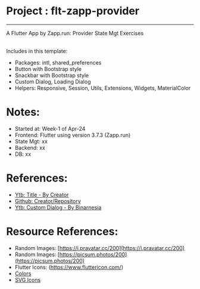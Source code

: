 # Project : flt-zapp-provider
***************************************************************
A Flutter App by Zapp.run: Provider State Mgt Exercises <br><br>

Includes in this template:
- Packages: intl, shared_preferences
- Button with Bootstrap style
- Snackbar with Bootstrap style
- Custom Dialog, Loading Dialog
- Helpers: Responsive, Session, Utils, Extensions, Widgets, MaterialColor

# Notes:
- Started at: Week-1 of Apr-24
- Frontend: Flutter using version 3.7.3 (Zapp.run)
- State Mgt: xx
- Backend: xx
- DB: xx

# References:
- [Ytb: Title - By Creator](https://www.youtube.com)
- [Github: Creator/Repository](https://www.Github.com)
- [Ytb: Custom Dialog - By Binarnesia](https://www.youtube.com/watch?v=Sjo8kGULISA)

# Resource References:
- Random Images: [https://i.pravatar.cc/200](https://i.pravatar.cc/200)
- Random Images: [https://picsum.photos/200](https://picsum.photos/200)
- Flutter Icons: (https://www.fluttericon.com/)
- [Colors](https://coolors.co/palettes/trending)
- [SVG Icons](http://svgrepo.com)